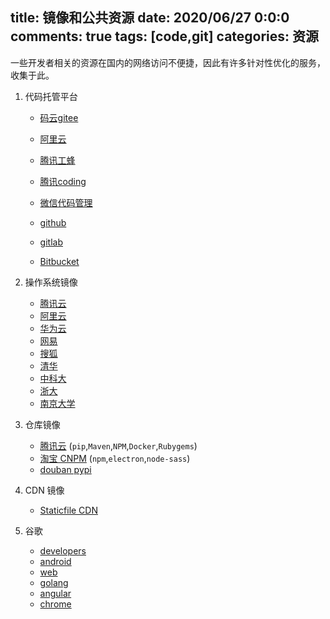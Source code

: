 title: 镜像和公共资源
date: 2020/06/27 0:0:0
comments: true
tags: [code,git]
categories: 资源
---

一些开发者相关的资源在国内的网络访问不便捷，因此有许多针对性优化的服务，收集于此。

<!--more-->

1. 代码托管平台
    - [码云gitee](https://gitee.com/)
    - [阿里云](https://code.aliyun.com/)
    - [腾讯工蜂](https://code.tencent.com/)
    - [腾讯coding](https://coding.net/)
    - [微信代码管理](https://git.weixin.qq.com/)

    - [github](https://github.com/)
    - [gitlab](https://gitlab.com/)
    - [Bitbucket](https://bitbucket.org/)

2. 操作系统镜像
    - [腾讯云](https://mirrors.tencent.com/)
    - [阿里云](https://developer.aliyun.com/mirror/)
    - [华为云](https://mirrors.huaweicloud.com/)
    - [网易](http://mirrors.163.com/)
    - [搜狐](http://mirrors.sohu.com/)
    - [清华](https://mirror.tuna.tsinghua.edu.cn/)
    - [中科大](http://mirrors.ustc.edu.cn/)
    - [浙大](http://mirrors.zju.edu.cn/)
    - [南京大学](http://mirrors.nju.edu.cn/)

3. 仓库镜像
    - [腾讯云](https://cloud.tencent.com/document/product/213/8623) (`pip`,`Maven`,`NPM`,`Docker`,`Rubygems`)
    - [淘宝 CNPM](https://npm.taobao.org/mirrors) (`npm`,`electron`,`node-sass`)
    - [douban pypi](https://pypi.doubanio.com/)

4. CDN 镜像
    - [Staticfile CDN](http://staticfile.org/)

5. 谷歌
    - [developers](https://developers.google.cn/)
    - [android](https://developer.android.google.cn/)
    - [web](https://developers.google.cn/web)
    - [golang](https://golang.google.cn/)
    - [angular](https://angular.cn/)
    - [chrome](https://www.google.cn/chrome/)